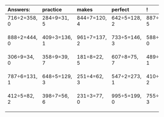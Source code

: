 | Answers: | practice | makes | perfect | ! |
| :--- | :--- | :--- | :--- | :--- |
| 716÷2=358, 0 | 284÷9=31, 5 | 844÷7=120, 4 | 642÷5=128, 2 | 887÷6=147, 5 | 
|   |   |   |   |   | 
|   |   |   |   |   | 
|   |   |   |   |   | 
| 888÷2=444, 0 | 409÷3=136, 1 | 961÷7=137, 2 | 733÷5=146, 3 | 588÷2=294, 0 | 
|   |   |   |   |   | 
|   |   |   |   |   | 
|   |   |   |   |   | 
| 306÷9=34, 0 | 358÷9=39, 7 | 181÷8=22, 5 | 607÷8=75, 7 | 489÷2=244, 1 | 
|   |   |   |   |   | 
|   |   |   |   |   | 
|   |   |   |   |   | 
| 787÷6=131, 1 | 648÷5=129, 3 | 251÷4=62, 3 | 547÷2=273, 1 | 410÷3=136, 2 | 
|   |   |   |   |   | 
|   |   |   |   |   | 
|   |   |   |   |   | 
| 412÷5=82, 2 | 398÷7=56, 6 | 231÷3=77, 0 | 995÷5=199, 0 | 755÷4=188, 3 | 
|   |   |   |   |   | 
|   |   |   |   |   | 
|   |   |   |   |   | 
